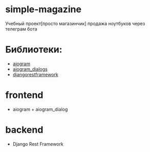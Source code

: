 # simple-magazine
Учебный проект[просто магазинчик] продажа ноутбуков через телеграм бота

# Библиотеки:
 - [aiogram](https://github.com/aiogram/aiogram) 
 - [aiogram_dialogs](https://github.com/Tishka17/aiogram_dialog/tree/master)
 - [djangorestframework](https://github.com/encode/django-rest-framework) 

# frontend
- aiogram + aiogram_dialog

# backend
- Django Rest Framework
